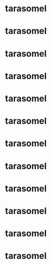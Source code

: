 # tarasomel
# tarasomel
# tarasomel
# tarasomel
# tarasomel
# tarasomel
# tarasomel
# tarasomel
# tarasomel
# tarasomel
# tarasomel
# tarasomel

